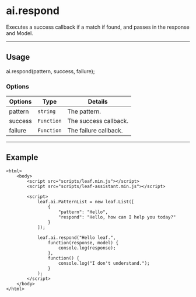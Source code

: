 # ai.respond

Executes a success callback if a match if found, and passes in the response and Model.

----------------------------------------------------------------------

## Usage

ai.respond(pattern, success, failure);

### Options

| Options         | Type          | Details                          |
| --------------- | ------------- | -------------------------------- |
| pattern         | `string`      | The pattern.                     |
| success         | `Function`    | The success callback.            |
| failure         | `Function`    | The failure callback.            |

----------------------------------------------------------------------

## Example

	<html>
		<body>
			<script src="scripts/leaf.min.js"></script>
            <script src="scripts/leaf-assistant.min.js"></script>

			<script>
                leaf.ai.PatternList = new leaf.List([
                    {
                        "pattern": "Hello",
                        "respond": "Hello, how can I help you today?"
                    }
                ]);

                leaf.ai.respond("Hello leaf.",
                    function(response, model) {
                        console.log(response);
                    },
                    function() {
                        console.log("I don't understand.");
                    }
                );
			</script>
		</body>
	</html>
